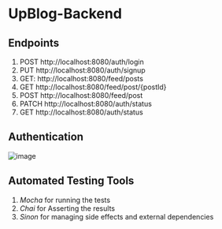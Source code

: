 # UpBlog-Backend

## Endpoints

1. POST http://localhost:8080/auth/login
2. PUT http://localhost:8080/auth/signup
3. GET: http://localhost:8080/feed/posts
4. GET http://localhost:8080/feed/post/{postId}
5. POST http://localhost:8080/feed/post
6. PATCH http://localhost:8080/auth/status
7. GET http://localhost:8080/auth/status

## Authentication
![image](https://user-images.githubusercontent.com/44314046/208300883-26749c7c-b8db-4c45-8eca-49ae77435243.png)


## Automated Testing Tools
1. *Mocha* for running the tests
2. *Chai* for Asserting the results
3. *Sinon* for managing side effects and external dependencies